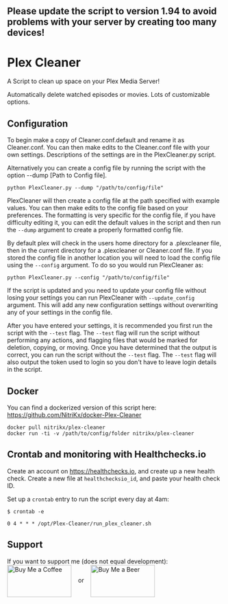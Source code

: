## Please update the script to version 1.94 to avoid problems with your server by creating too many devices!

# Plex Cleaner

A Script to clean up space on your Plex Media Server!

Automatically delete watched episodes or movies. Lots of customizable options.

## Configuration

To begin make a copy of Cleaner.conf.default and rename it as Cleaner.conf. You can then make edits to the Cleaner.conf file with your own settings. Descriptions of the settings are in the PlexCleaner.py script.

Alternatively you can create a config file by running the script with the option --dump [Path to Config file].

    python PlexCleaner.py --dump "/path/to/config/file"

PlexCleaner will then create a config file at the path specified with example values. You can then make edits to the config file based on your preferences. The formatting is very specific for the config file, if you have difficulty editing it, you can edit the default values in the script and then run the `--dump` argument to create a properly formatted config file.

By default plex will check in the users home directory for a .plexcleaner file, then in the current directory for a .plexcleaner or Cleaner.conf file. If you stored the config file in another location you will need to load the config file using the `--config` argument.
To do so you would run PlexCleaner as:

    python PlexCleaner.py --config "/path/to/config/file"

If the script is updated and you need to update your config file without losing your settings you can run PlexCleaner with `--update_config` argument. This will add any new configuration settings without overwriting any of your settings in the config file.

After you have entered your settings, it is recommended you first run the script with the `--test` flag. The `--test` flag will run the script without performing any actions, and flagging files that would be marked for deletion, copying, or moving. Once you have determined that the output is correct, you can run the script without the `--test` flag. The `--test` flag will also output the token used to login so you don't have to leave login details in the script.

## Docker

You can find a dockerized version of this script here: https://github.com/NitriKx/docker-Plex-Cleaner

```
docker pull nitrikx/plex-cleaner
docker run -ti -v /path/to/config/folder nitrikx/plex-cleaner
```

## Crontab and monitoring with Healthchecks.io

Create an account on https://healthchecks.io, and create up a new health check.
Create a new file at `healthchecksio_id`, and paste your health check ID.

Set up a `crontab` entry to run the script every day at 4am:

```
$ crontab -e

0 4 * * * /opt/Plex-Cleaner/run_plex_cleaner.sh
```

## Support

If you want to support me (does not equal development): <br>
<a href="https://www.paypal.me/ngovil21/1" target=blank><img src=http://imgur.com/WSVZSTW.png alt="Buy Me a Coffee" height=75 width=150 align='center'></a> &nbsp;&nbsp; or &nbsp;&nbsp; <a href="https://www.paypal.me/ngovil21/3" target=blank><img src=http://imgur.com/gnvlm6n.jpg alt="Buy Me a Beer" height=75 width=150 align='center'></a>

